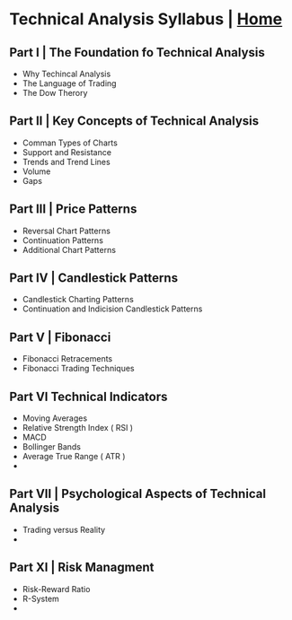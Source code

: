 # Technical Analysis Syllabus | <a href="https://github.com/SanjeevStephan/MySpace-Public/blob/master/Day-Trading.md">Home</a> 
## Part I | The Foundation fo Technical Analysis
* Why Techincal Analysis
* The Language of Trading
* The Dow Therory
## Part II | Key Concepts of Technical Analysis
* Comman Types of Charts
* Support and Resistance
* Trends and Trend Lines
* Volume
* Gaps
## Part III | Price Patterns
* Reversal Chart Patterns
* Continuation Patterns
* Additional Chart Patterns
## Part IV | Candlestick Patterns
* Candlestick Charting Patterns
* Continuation and Indicision Candlestick Patterns
## Part V | Fibonacci
* Fibonacci Retracements
* Fibonacci Trading Techniques
## Part VI Technical Indicators
* Moving Averages
* Relative Strength Index ( RSI )
* MACD
* Bollinger Bands
* Average True Range ( ATR )
*
## Part VII | Psychological Aspects of Technical Analysis
* Trading versus Reality
* 
## Part XI | Risk Managment
* Risk-Reward Ratio
* R-System
* 
